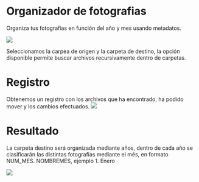 # Organizador de fotografias
Organiza tus fotografias en función del año y mes usando metadatos.

<img src="https://cloud.githubusercontent.com/assets/16189689/20635644/1df9eef8-b360-11e6-8cf8-a259aebdf9e4.png"></img>

Seleccionamos la carpea de origen y la carpeta de destino, la opción disponible permite buscar archivos recursivamente dentro de carpetas.

# Registro
Obtenemos un registro con los archivos que ha encontrado, ha podido mover y los cambios efectuados.
<img src="https://cloud.githubusercontent.com/assets/16189689/20635646/1dfd391e-b360-11e6-9801-d64a94d01f06.png"></img>
# Resultado
La carpeta destino será organizada mediante años, dentro de cada año se clasificarán las distintas fotografias mediante el més, en formato NUM_MES. NOMBREMES, ejemplo 1. Enero

<img src="https://cloud.githubusercontent.com/assets/16189689/20635645/1dfb7408-b360-11e6-8b2f-642365cca23f.png"></img> 
